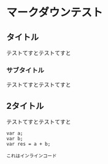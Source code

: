 # マークダウンテスト

## タイトル
テストてすとテストてすと

### サブタイトル
テストてすとテストてすと

## 2タイトル
テストてすとテストてすと

```
var a;
var b;
var res = a + b;
```

`これはインラインコード`
